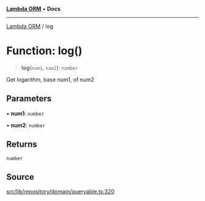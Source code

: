[**Lambda ORM**](../README.md) • **Docs**

***

[Lambda ORM](../README.md) / log

# Function: log()

> **log**(`num1`, `num2`): `number`

Get logarithm, base num1, of num2

## Parameters

• **num1**: `number`

• **num2**: `number`

## Returns

`number`

## Source

[src/lib/repository/domain/queryable.ts:320](https://github.com/lambda-orm/lambdaorm-base/blob/b218b3f63a52b1177feec1e7ed5eb0f37947c503/src/lib/repository/domain/queryable.ts#L320)
